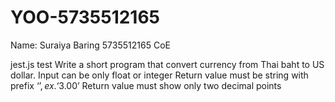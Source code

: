 # YOO-5735512165
Name: Suraiya Baring 5735512165 CoE

jest.js test
Write a short program that convert currency from Thai baht to US dollar.
Input can be only float or integer
Return value must be string with prefix ‘$’, ex. ‘$3.00’
Return value must show only two decimal points
